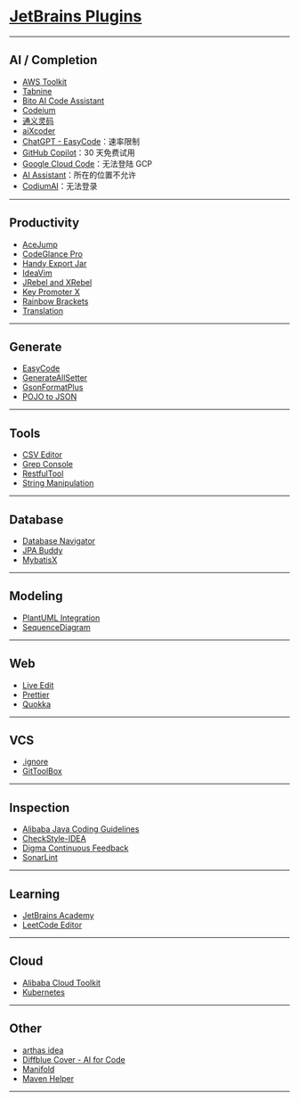 # [JetBrains Plugins](https://plugins.jetbrains.com/)

---
## AI / Completion
- [AWS Toolkit](https://github.com/aws/aws-toolkit-jetbrains)
- [Tabnine](https://github.com/codota/tabnine-intellij)
- [Bito AI Code Assistant](https://github.com/gitbito/bitoai)
- [Codeium](https://codeium.com/)
- [通义灵码](https://tongyi.aliyun.com/lingma)
- [aiXcoder](https://github.com/aixcoder-plugin)
- [ChatGPT - EasyCode](https://github.com/obiscr/ChatGPT)：速率限制
- [GitHub Copilot](https://github.com/github/copilot-docs)：30 天免费试用
- [Google Cloud Code](https://github.com/GoogleCloudPlatform)：无法登陆 GCP
- [AI Assistant](https://plugins.jetbrains.com/plugin/22282-ai-assistant)：所在的位置不允许
- [CodiumAI](https://github.com/Codium-ai/pr-agent)：无法登录
---
## Productivity
- [AceJump](https://github.com/acejump/AceJump)
- [CodeGlance Pro](https://github.com/Nasller/CodeGlancePro)
- [Handy Export Jar](https://plugins.jetbrains.com/plugin/11438-handy-export-jar)
- [IdeaVim](https://github.com/JetBrains/ideavim)
- [JRebel and XRebel](https://www.jrebel.com/)
- [Key Promoter X](https://github.com/halirutan/IntelliJ-Key-Promoter-X)
- [Rainbow Brackets](https://github.com/izhangzhihao/intellij-rainbow-brackets)
- [Translation](https://github.com/YiiGuxing/TranslationPlugin)
---
## Generate
- [EasyCode](https://github.com/makejavas/EasyCode)
- [GenerateAllSetter](https://github.com/gejun123456/intellij-generateAllSetMethod)
- [GsonFormatPlus](https://github.com/mars-men/GsonFormatPlus)
- [POJO to JSON](https://github.com/organics2016/pojo2json)
---
## Tools
- [CSV Editor](https://github.com/SeeSharpSoft/intellij-csv-validator)
- [Grep Console](https://github.com/krasa/GrepConsole)
- [RestfulTool](https://github.com/ZhangYuanSheng1217/RestfulTool)
- [String Manipulation](https://github.com/krasa/StringManipulation)
---
## Database
- [Database Navigator](https://github.com/withrocks/idea-database-navigator)
- [JPA Buddy](https://github.com/JetBrains/jpa-buddy-documentation)
- [MybatisX](https://github.com/baomidou/MybatisX)
---
## Modeling
- [PlantUML Integration](https://plugins.jetbrains.com/plugin/7017-plantuml-integration)
- [SequenceDiagram](https://plugins.jetbrains.com/plugin/8286-sequencediagram)
---
## Web
- [Live Edit](https://www.jetbrains.com/help/webstorm/live-editing.html)
- [Prettier](https://github.com/prettier/prettier)
- [Quokka](https://github.com/wallabyjs/quokka)
---
## VCS
- [.ignore](https://github.com/JetBrains/idea-gitignore)
- [GitToolBox](https://github.com/zielu/GitToolBox)
---
## Inspection
- [Alibaba Java Coding Guidelines](https://github.com/alibaba/p3c)
- [CheckStyle-IDEA](https://github.com/jshiell/checkstyle-idea)
- [Digma Continuous Feedback](https://github.com/digma-ai/digma-intellij-plugin)
- [SonarLint](https://github.com/SonarSource/sonarlint-intellij)
---
## Learning
- [JetBrains Academy](https://plugins.jetbrains.com/plugin/10081-jetbrains-academy)
- [LeetCode Editor](https://github.com/shuzijun/leetcode-editor)
---
## Cloud
- [Alibaba Cloud Toolkit](https://www.aliyun.com/product/cloudtoolkit)
- [Kubernetes](https://plugins.jetbrains.com/plugin/10485-kubernetes)
---
## Other
- [arthas idea](https://github.com/WangJi92/arthas-idea-plugin)
- [Diffblue Cover - AI for Code](https://docs.diffblue.com/features/cover-plugin)
- [Manifold](https://github.com/manifold-systems/manifold)
- [Maven Helper](https://github.com/krasa/MavenHelper)
---
